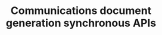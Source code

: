 ---
title: Communications document generation synchronous APIs
description: Learn to create and run communication APIs to merge XDP and PDF templates with XML data to generate branded communications for printing and digital deliveries.
openAPISpec: https://raw.githubusercontent.com/AdobeDocs/experience-manager-forms-cloud-service-developer-reference/main/src/swagger-specs/output-sync.yaml
keywords: 
  - Experience Manager Forms Communications
  - Communications
  - API Documentation
  - REST
  - HTTP
--- 